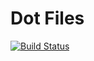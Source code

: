 Dot Files
====

[![Build Status](https://travis-ci.org/iszak/dotfiles.svg)](https://travis-ci.org/iszak/dotfiles)
